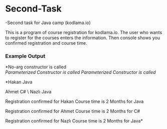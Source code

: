# Second-Task

-Second task for Java camp (kodlama.io)

  This is a program of course registration for kodlama.io. The user who wants to register for the courses enters the information. Then console shows you confirmed registration and course time.
  
  ### Example Output
  
  *No-arg constructor is called  
  *Parameterized Constructor is called*
  *Parameterized Constructor is called*
  
  *Hakan	Java
  
  Ahmet	C#
  \ Nazlı	Java
  
  Registration confirmed for Hakan
  Course time is 2 Months for Java
  
  Registration confirmed for Ahmet
  Course time is 2 Months for C#
  
  Registration confirmed for Nazlı
  Course time is 2 Months for Java*
